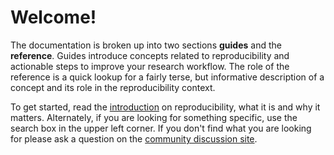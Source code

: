 # Welcome!

The documentation is broken up into two sections **guides** and the **reference**. Guides introduce concepts related to reproducibility and actionable steps to improve your research workflow. The role of the reference is a quick lookup for a fairly terse, but informative description of a concept and its role in the reproducibility context.

To get started, read the [introduction](./introduction.md) on reproducibility, what it is and why it matters. Alternately, if you are looking for something specific, use the search box in the upper left corner. If you don't find what you are looking for please ask a question on the [community discussion site](https://discuss.rdm.academy).
